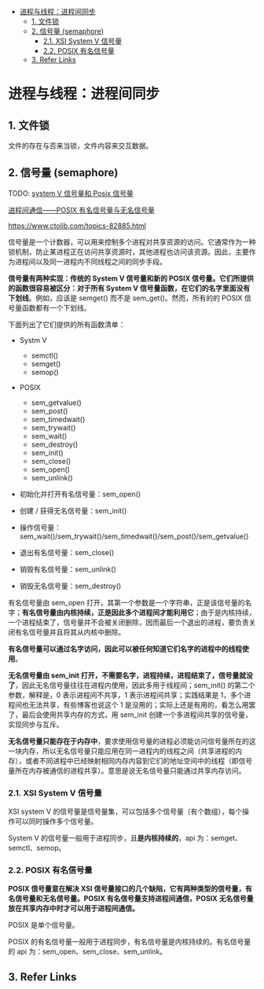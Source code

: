 - [进程与线程：进程间同步](#进程与线程进程间同步)
  - [1. 文件锁](#1-文件锁)
  - [2. 信号量 (semaphore)](#2-信号量-semaphore)
    - [2.1. XSI System V 信号量](#21-xsi-system-v-信号量)
    - [2.2. POSIX 有名信号量](#22-posix-有名信号量)
  - [3. Refer Links](#3-refer-links)

# 进程与线程：进程间同步

## 1. 文件锁

文件的存在与否来当锁，文件内容来交互数据。

## 2. 信号量 (semaphore)

TODO:
[system V 信号量和 Posix 信号量](https://blog.csdn.net/wangfeng2500/article/details/10541577)

[进程间通信——POSIX 有名信号量与无名信号量](https://blogof33.com/post/9/)

https://www.ctolib.com/topics-82885.html

信号量是一个计数器，可以用来控制多个进程对共享资源的访问。它通常作为一种锁机制，防止某进程正在访问共享资源时，其他进程也访问该资源。因此，主要作为进程间以及同一进程内不同线程之间的同步手段。

**信号量有两种实现：传统的 System V 信号量和新的 POSIX 信号量。它们所提供的函数很容易被区分：对于所有 System V 信号量函数，在它们的名字里面没有下划线**。例如，应该是 semget() 而不是 sem_get()。然而，所有的的 POSIX 信号量函数都有一个下划线。

下面列出了它们提供的所有函数清单：
- Systm V
  - semctl()
  - semget()
  - semop()
- POSIX
  - sem_getvalue()
  - sem_post()
  - sem_timedwait()
  - sem_trywait()
  - sem_wait()
  - sem_destroy()
  - sem_init()
  - sem_close()
  - sem_open()
  - sem_unlink()

- 初始化并打开有名信号量：sem_open()
- 创建 / 获得无名信号量：sem_init()
- 操作信号量：sem_wait()/sem_trywait()/sem_timedwait()/sem_post()/sem_getvalue()
- 退出有名信号量：sem_close()
- 销毁有名信号量：sem_unlink()
- 销毁无名信号量：sem_destroy()

有名信号量由 sem_open 打开，其第一个参数是一个字符串，正是该信号量的名字；**有名信号量由内核持续，正是因此多个进程间才能利用它**；由于是内核持续，一个进程结束了，信号量并不会被关闭删除，因而最后一个退出的进程，要负责关闭有名信号量并且将其从内核中删除。

**有名信号量可以通过名字访问，因此可以被任何知道它们名字的进程中的线程使用**。

**无名信号量由 sem_init 打开，不需要名字，进程持续，进程结束了，信号量就没了**，因此无名信号量往往在进程内使用，因此多用于线程间；sem_init() 的第二个参数，解释是，0 表示进程间不共享，1 表示进程间共享；实践结果是 1，多个进程间也无法共享，有些博客也说这个 1 是没用的；实际上还是有用的，看怎么用罢了，最后会使用共享内存的方式，用 sem_init 创建一个多进程间共享的信号量，实现同步与互斥。

**无名信号量只能存在于内存中**，要求使用信号量的进程必须能访问信号量所在的这一块内存，所以无名信号量只能应用在同一进程内的线程之间（共享进程的内存），或者不同进程中已经映射相同内存内容到它们的地址空间中的线程（即信号量所在内存被通信的进程共享）。意思是说无名信号量只能通过共享内存访问。

### 2.1. XSI System V 信号量

XSI system V 的信号量是信号量集，可以包括多个信号量（有个数组），每个操作可以同时操作多个信号量。

System V 的信号量一般用于进程同步，且**是内核持续的**，api 为：semget、semctl、semop。

### 2.2. POSIX 有名信号量

**POSIX 信号量意在解决 XSI 信号量接口的几个缺陷，它有两种类型的信号量，有名信号量和无名信号量。POSIX 有名信号量支持进程间通信，POSIX 无名信号量放在共享内存中时才可以用于进程间通信。**

POSIX 是单个信号量。

POSIX 的有名信号量一般用于进程同步，有名信号量是内核持续的。有名信号量的 api 为：sem_open、sem_close、sem_unlink。

## 3. Refer Links
